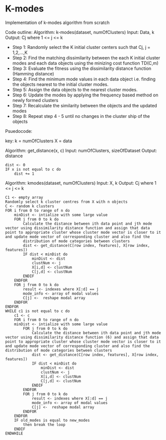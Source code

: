 # K-modes
Implementation of k-modes algorithm from scratch


Code outline:
Algorithm: k-modes(dataset, numOfClusters)
Input: Data, k
Output: Cj where 1 <= j <= k

* Step 1: Randomly select the K initial cluster centers such that Cj, j = 1,2,...,K
* Step 2: Find the matching dissimilarity between the each K initial cluster modes and each data objects using the minizing cost function TD(C,m)
* Step 3: Evaluate the fitness using the dissimilarity distance function (Hamming distance)
* Step 4: Find the minimum mode values in each data object i.e. finding the objects nearest to the initial cluster modes.
* Step 5: Assign the data objects to the nearest cluster modes.
* Step 6: Update the modes by applying the frequency based method on newly formed clusters
* Step 7: Recalculate the similarity between the objects and the updated modes 
* Step 8: Repeat step 4 - 5 until no changes in the cluster ship of the objects

Psuedocode:

key:
k = numOfClusters
X = data

Algorithm: get_distance(x, c)
Input: numOfClusters, sizeOfDataset
Output: distance
```
dist <- 0
IF x is not equal to c do
	dist += 1
```


Algorithm: kmodes(dataset, numOfClusters)
Input: X, k
Output: Cj where 1 <= j <= k
```
C1 <- empty array
Randomly select k cluster centres from X with n objects
C <- random k clusters
FOR i from 0 to range of n do  
	minDist <- intialize with some large value
    FOR j from 0 to k do
	    Calculate the distance between ith data point and jth mode vector using dissimilarity distance function and assign that data point to appropriate cluster whose cluster mode vector is closer to it and update mode vector of corresponding cluster and also find the
		distribution of mode categories between clusters
		dist <- get_distance(C[row index, features], X[row index, features])
        IF dist < minDist do
            minDist <- dist
            clustNum <- j
            X[i,d] <- clustNum
            C[j,d] <- clustNum
        ENDIF
    ENDFOR
    FOR j from 0 to k do
    	result <- indexes where X[:d] == j
        mode_info <- array of modal values
        C[j] <-  reshape modal array
    ENDFOR
ENDFOR
WHILE c1 is not equal to c do
	c1 <- c
	FOR i from 0 to range of n do  
	minDist <- intialize with some large value
	    FOR j from 0 to k do
		    Calculate the distance between ith data point and jth mode vector using dissimilarity distance function (6) and assign that data point to appropriate cluster whose cluster mode vector is closer to it and update mode vector of corresponding cluster and also find the distribution of mode categories between clusters 
			dist <- get_distance(C[row index, features], X[row index, features])
	        IF dist < minDist do
	            minDist <- dist
	            clustNum <- j
	            X[i,d] <- clustNum
	            C[j,d] <- clustNum
	        ENDIF
    	ENDFOR
    	FOR j from 0 to k do
	    	result <- indexes where X[:d] == j
	        mode_info <- array of modal values
	        C[j] <-  reshape modal array
    	ENDFOR
	ENDFOR
	IF old_modes is equal to new_modes
	 	then break the loop
 	ENDIF
ENDWHILE
```
